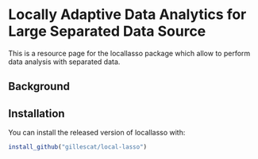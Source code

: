 
<!-- README.md is generated from README.Rmd. Please edit that file -->
Locally Adaptive Data Analytics for Large Separated Data Source
==========

<!-- badges: start -->
<!-- badges: end -->
This is a resource page for the locallasso package which allow to perform data analysis with separated data. 

Background
------------



Installation
------------

You can install the released version of locallasso with:

``` r
install_github("gillescat/local-lasso")
```
